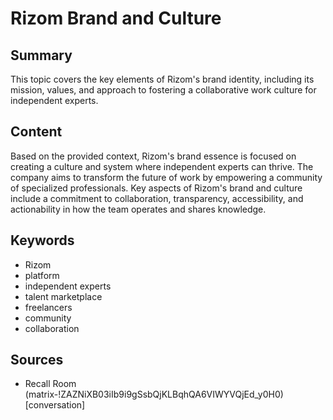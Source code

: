 # Rizom Brand and Culture

## Summary
This topic covers the key elements of Rizom's brand identity, including its mission, values, and approach to fostering a collaborative work culture for independent experts.

## Content
Based on the provided context, Rizom's brand essence is focused on creating a culture and system where independent experts can thrive. The company aims to transform the future of work by empowering a community of specialized professionals. Key aspects of Rizom's brand and culture include a commitment to collaboration, transparency, accessibility, and actionability in how the team operates and shares knowledge.

## Keywords

- Rizom
- platform
- independent experts
- talent marketplace
- freelancers
- community
- collaboration

## Sources

- Recall Room (matrix-!ZAZNiXB03iIb9i9gSsbQjKLBqhQA6VIWYVQjEd_y0H0) [conversation]